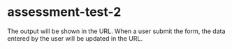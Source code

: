 # assessment-test-2

The output will be shown in the URL.
When a user submit the form, the data entered by the user will be updated in the URL.
